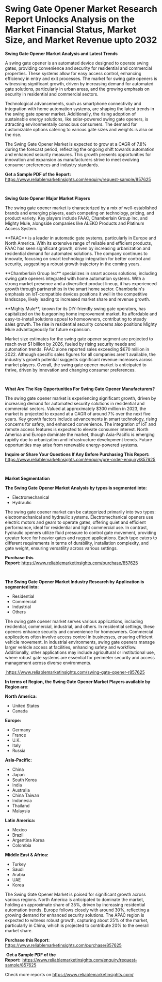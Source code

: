 <p><h1>Swing Gate Opener Market Research Report Unlocks Analysis on the Market Financial Status, Market Size, and Market Revenue upto 2032</h1></p><p><strong>Swing Gate Opener Market Analysis and Latest Trends</strong></p>
<p><p>A swing gate opener is an automated device designed to operate swing gates, providing convenience and security for residential and commercial properties. These systems allow for easy access control, enhancing efficiency in entry and exit processes. The market for swing gate openers is witnessing significant growth, driven by increasing demand for automated gate solutions, particularly in urban areas, and the growing emphasis on security in residential and commercial sectors.</p><p>Technological advancements, such as smartphone connectivity and integration with home automation systems, are shaping the latest trends in the swing gate opener market. Additionally, the rising adoption of sustainable energy solutions, like solar-powered swing gate openers, is attracting environmentally conscious consumers. The demand for customizable options catering to various gate sizes and weights is also on the rise.</p><p>The Swing Gate Opener Market is expected to grow at a CAGR of 7.8% during the forecast period, reflecting the ongoing shift towards automation and enhanced security measures. This growth presents opportunities for innovation and expansion as manufacturers strive to meet evolving consumer preferences and industry standards.</p></p>
<p><strong>Get a Sample PDF of the Report:&nbsp;</strong> <a href="https://www.reliablemarketinsights.com/enquiry/request-sample/857625?utm_campaign=2232&utm_medium=2&utm_source=Github&utm_content=ia&utm_term=09042025&utm_id=swing-gate-opener">https://www.reliablemarketinsights.com/enquiry/request-sample/857625</a></p>
<p>&nbsp;</p>
<p><strong>Swing Gate Opener Major Market Players</strong></p>
<p><p>The swing gate opener market is characterized by a mix of well-established brands and emerging players, each competing on technology, pricing, and product variety. Key players include FAAC, Chamberlain Group Inc, and Mighty Mule, alongside companies like ALEKO Products and Platinum Access System.</p><p>**FAAC** is a leader in automatic gate systems, particularly in Europe and North America. With its extensive range of reliable and efficient products, FAAC has seen significant growth, driven by increasing urbanization and residential demand for automated solutions. The company continues to innovate, focusing on smart technology integration for better control and security, suggesting a robust growth trajectory in the coming years.</p><p>**Chamberlain Group Inc** specializes in smart access solutions, including swing gate openers integrated with home automation systems. With a strong market presence and a diversified product lineup, it has experienced growth through partnerships in the smart home sector. Chamberlain's emphasis on IoT-compatible devices positions it well in the competitive landscape, likely leading to increased market share and revenue growth.</p><p>**Mighty Mule**, known for its DIY-friendly swing gate operators, has capitalized on the burgeoning home improvement market. Its affordable and easy-to-install solutions appeal to homeowners, contributing to steady sales growth. The rise in residential security concerns also positions Mighty Mule advantageously for future expansion.</p><p>Market size estimates for the swing gate opener segment are projected to reach over $1 billion by 2026, fueled by rising security needs and automation trends. FAAC alone reported sales exceeding $670 million in 2022. Although specific sales figures for all companies aren't available, the industry's growth potential suggests significant revenue increases across market players. Overall, the swing gate opener market is anticipated to thrive, driven by innovation and changing consumer preferences.</p></p>
<p>&nbsp;</p>
<p><strong>What Are The Key Opportunities For Swing Gate Opener Manufacturers?</strong></p>
<p><p>The swing gate opener market is experiencing significant growth, driven by increasing demand for automated security solutions in residential and commercial sectors. Valued at approximately $300 million in 2023, the market is projected to expand at a CAGR of around 7% over the next five years. Key growth factors include advancements in smart technology, rising concerns for safety, and enhanced convenience. The integration of IoT and remote access features is expected to elevate consumer interest. North America and Europe dominate the market, though Asia-Pacific is emerging rapidly due to urbanization and infrastructure development trends. Future opportunities may arise from renewable energy-powered systems.</p></p>
<p><strong>Inquire or Share Your Questions If Any Before Purchasing This Report:</strong> <a href="https://www.reliablemarketinsights.com/enquiry/pre-order-enquiry/857625?utm_campaign=2232&utm_medium=2&utm_source=Github&utm_content=ia&utm_term=09042025&utm_id=swing-gate-opener">https://www.reliablemarketinsights.com/enquiry/pre-order-enquiry/857625</a></p>
<p>&nbsp;</p>
<p><strong>Market Segmentation</strong></p>
<p><strong>The Swing Gate Opener Market Analysis by types is segmented into:</strong></p>
<p><ul><li>Electromechanical</li><li>Hydraulic</li></ul></p>
<p><p>The swing gate opener market can be categorized primarily into two types: electromechanical and hydraulic systems. Electromechanical openers use electric motors and gears to operate gates, offering quiet and efficient performance, ideal for residential and light commercial use. In contrast, hydraulic openers utilize fluid pressure to control gate movement, providing greater force for heavier gates and rugged applications. Each type caters to different requirements in terms of durability, installation complexity, and gate weight, ensuring versatility across various settings.</p></p>
<p><strong>Purchase this Report:&nbsp;</strong><a href="https://www.reliablemarketinsights.com/purchase/857625?utm_campaign=2232&utm_medium=2&utm_source=Github&utm_content=ia&utm_term=09042025&utm_id=swing-gate-opener">https://www.reliablemarketinsights.com/purchase/857625</a></p>
<p>&nbsp;</p>
<p><strong>The Swing Gate Opener Market Industry Research by Application is segmented into:</strong></p>
<p><ul><li>Residential</li><li>Commercial</li><li>Industrial</li><li>Others</li></ul></p>
<p><p>The swing gate opener market serves various applications, including residential, commercial, industrial, and others. In residential settings, these openers enhance security and convenience for homeowners. Commercial applications often involve access control in businesses, ensuring efficient vehicle movement. In industrial environments, swing gate openers manage larger vehicle access at facilities, enhancing safety and workflow. Additionally, other applications may include agricultural or institutional use, where robust gate systems are essential for perimeter security and access management across diverse environments.</p></p>
<p><a href="https://www.reliablemarketinsights.com/swing-gate-opener-r857625?utm_campaign=2232&utm_medium=2&utm_source=Github&utm_content=ia&utm_term=09042025&utm_id=swing-gate-opener">&nbsp;https://www.reliablemarketinsights.com/swing-gate-opener-r857625</a></p>
<p><strong>In terms of Region, the Swing Gate Opener Market Players available by Region are:</strong></p>
<p>
    <p> <strong> North America: </strong>
        <ul>
            <li>United States</li>
            <li>Canada</li>
        </ul>
        </p> 
    <p> <strong> Europe: </strong>
        <ul>
            <li>Germany</li>
            <li>France</li>
            <li>U.K.</li>
            <li>Italy</li>
            <li>Russia</li>
        </ul>
        </p> 
    <p> <strong> Asia-Pacific: </strong>
        <ul>
            <li>China</li>
            <li>Japan</li>
            <li>South Korea</li>
            <li>India</li>
            <li>Australia</li>
            <li>China Taiwan</li>
            <li>Indonesia</li>
            <li>Thailand</li>
            <li>Malaysia</li>
        </ul>
        </p> 
    <p> <strong> Latin America: </strong>
        <ul>
            <li>Mexico</li>
            <li>Brazil</li>
            <li>Argentina Korea</li>
            <li>Colombia</li>
        </ul>
        </p> 
    <p> <strong> Middle East & Africa: </strong>
        <ul>
            <li>Turkey</li>
            <li>Saudi</li>
            <li>Arabia</li>
            <li>UAE</li>
            <li>Korea</li>
        </ul>
    </p>
    </p>
<p><p>The Swing Gate Opener Market is poised for significant growth across various regions. North America is anticipated to dominate the market, holding an approximate share of 35%, driven by increasing residential automation trends. Europe follows closely with around 30%, reflecting a growing demand for enhanced security solutions. The APAC region is expected to witness robust growth, capturing about 25% of the market, particularly in China, which is projected to contribute 20% to the overall market share.</p></p>
<p><strong>Purchase this Report: </strong><a href="https://www.reliablemarketinsights.com/purchase/857625?utm_campaign=2232&utm_medium=2&utm_source=Github&utm_content=ia&utm_term=09042025&utm_id=swing-gate-opener">https://www.reliablemarketinsights.com/purchase/857625</a></p>
<p>&nbsp;<strong>Get a Sample PDF of the Report:&nbsp;&nbsp;</strong><a href="https://www.reliablemarketinsights.com/enquiry/request-sample/857625?utm_campaign=2232&utm_medium=2&utm_source=Github&utm_content=ia&utm_term=09042025&utm_id=swing-gate-opener">https://www.reliablemarketinsights.com/enquiry/request-sample/857625</a></p>
<p><strong></strong></p>
<p>Check more reports on <a href="https://www.reliablemarketinsights.com/?utm_campaign=2232&utm_medium=2&utm_source=Github&utm_content=ia&utm_term=09042025&utm_id=swing-gate-opener">https://www.reliablemarketinsights.com/</a></p>